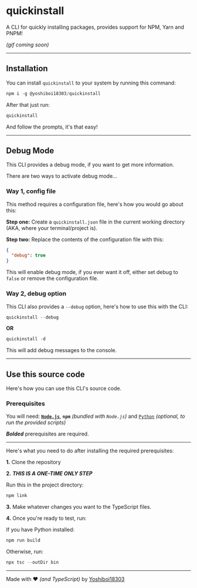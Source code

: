# quickinstall

A CLI for quickly installing packages, provides support for NPM, Yarn and PNPM!

_(gif coming soon)_

---

## Installation

You can install `quickinstall` to your system by running this command:

```powershell
npm i -g @yoshiboi18303/quickinstall
```

After that just run:

```powershell
quickinstall
```

And follow the prompts, it's that easy!

---

## Debug Mode

This CLI provides a debug mode, if you want to get more information.

There are two ways to activate debug mode...

### Way 1, config file

This method requires a configuration file, here's how you would go about this:

**Step one:** Create a `quickinstall.json` file in the current working directory (AKA, where your terminal/project is).

**Step two:** Replace the contents of the configuration file with this:

```json
{
  "debug": true
}
```

This will enable debug mode, if you ever want it off, either set debug to `false` or remove the configuration file.

### Way 2, debug option

This CLI also provides a `--debug` option, here's how to use this with the CLI:

```powershell
quickinstall --debug
```

**OR**

```powershell
quickinstall -d
```

This will add debug messages to the console.

---

## Use this source code

Here's how you can use this CLI's source code.

### Prerequisites

You will need: [**`Node.js`**](https://nodejs.org), **`npm`** _(bundled with `Node.js`)_ and [`Python`](https://python.org) _(optional, to run the provided scripts)_

_**Bolded**_ prerequisites are required.

---

Here's what you need to do after installing the required prerequisites:

**1.** Clone the repository

**2.** _**THIS IS A ONE-TIME ONLY STEP**_

Run this in the project directory:

```powershell
npm link
```

**3.** Make whatever changes you want to the TypeScript files.

**4.** Once you're ready to test, run:

If you have Python installed:

```powershell
npm run build
```

Otherwise, run:

```powershell
npx tsc --outDir bin
```

---

Made with ❤️ _(and TypeScript)_ by [Yoshiboi18303](https://github.com/Yoshiboi18303)
